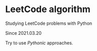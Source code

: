 # LeetCode algorithm 

Studying LeetCode problems with Python

Since 2021.03.20

Try to use *Pythonic* approaches.
